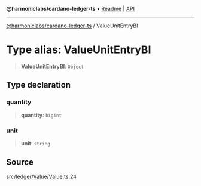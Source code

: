 **@harmoniclabs/cardano-ledger-ts** • [Readme](../README.md) \| [API](../globals.md)

***

[@harmoniclabs/cardano-ledger-ts](../README.md) / ValueUnitEntryBI

# Type alias: ValueUnitEntryBI

> **ValueUnitEntryBI**: `Object`

## Type declaration

### quantity

> **quantity**: `bigint`

### unit

> **unit**: `string`

## Source

[src/ledger/Value/Value.ts:24](https://github.com/HarmonicLabs/cardano-ledger-ts/blob/d1659b0/src/ledger/Value/Value.ts#L24)
